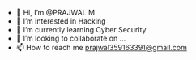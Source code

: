 - 👋 Hi, I’m @PRAJWAL M
- 👀 I’m interested in Hacking
- 🌱 I’m currently learning Cyber Security
- 💞️ I’m looking to collaborate on ...
- 📫 How to reach me prajwal359163391@gmail.com

<!---
prajwal-3391/prajwal-3391 is a ✨ special ✨ repository because its `README.md` (this file) appears on your GitHub profile.
You can click the Preview link to take a look at your changes.
--->
